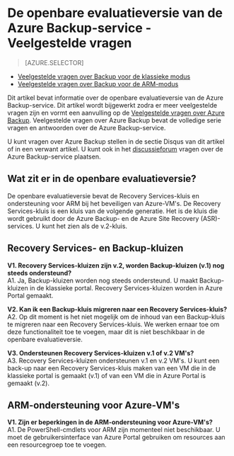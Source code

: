 <properties
   pageTitle="Veelgestelde vragen over de openbare evaluatieversie van Azure Backup | Microsoft Azure"
   description="In deze versie van de veelgestelde vragen wordt de openbare evaluatieversie van de Azure Backup-service behandeld. Antwoorden op veelgestelde vragen over Backup-agent, het maken, bewaren, terugzetten en beveiligen van back-ups en andere veelgestelde vragen over Azure Backup."
   services="backup"
   documentationCenter=""
   authors="markgalioto"
   manager="jwhit"
   editor=""
   keywords="backup solution; backup service"/>

<tags
   ms.service="backup"
   ms.workload="storage-backup-recovery"
     ms.tgt_pltfrm="na"
     ms.devlang="na"
     ms.topic="get-started-article"
     ms.date="03/30/2016"
     ms.author="trinadhk; markgal; jimpark;"/>

# De openbare evaluatieversie van de Azure Backup-service - Veelgestelde vragen

> [AZURE.SELECTOR]
- [Veelgestelde vragen over Backup voor de klassieke modus](backup-azure-backup-faq.md)
- [Veelgestelde vragen over Backup voor de ARM-modus](backup-azure-backup-ibiza-faq.md)

Dit artikel bevat informatie over de openbare evaluatieversie van de Azure Backup-service. Dit artikel wordt bijgewerkt zodra er meer veelgestelde vragen zijn en vormt een aanvulling op de [Veelgestelde vragen over Azure Backup](backup-azure-backup-faq). Veelgestelde vragen over Azure Backup bevat de volledige serie vragen en antwoorden over de Azure Backup-service.  

U kunt vragen over Azure Backup stellen in de sectie Disqus van dit artikel of in een verwant artikel. U kunt ook in het [discussieforum](https://social.msdn.microsoft.com/forums/azure/home?forum=windowsazureonlinebackup) vragen over de Azure Backup-service plaatsen.

## Wat zit er in de openbare evaluatieversie?
De openbare evaluatieversie bevat de Recovery Services-kluis en ondersteuning voor ARM bij het beveiligen van Azure-VM's. De Recovery Services-kluis is een kluis van de volgende generatie. Het is de kluis die wordt gebruikt door de Azure Backup- en de Azure Site Recovery (ASR)-services. U kunt het zien als de v.2-kluis.

## Recovery Services- en Backup-kluizen

**V1. Recovery Services-kluizen zijn v.2, worden Backup-kluizen (v.1) nog steeds ondersteund?** <br/>
A1. Ja, Backup-kluizen worden nog steeds ondersteund. U maakt Backup-kluizen in de klassieke portal. Recovery Services-kluizen worden in Azure Portal gemaakt.

**V2. Kan ik een Backup-kluis migreren naar een Recovery Services-kluis?** <br/>
A2. Op dit moment is het niet mogelijk om de inhoud van een Backup-kluis te migreren naar een Recovery Services-kluis. We werken ernaar toe om deze functionaliteit toe te voegen, maar dit is niet beschikbaar in de openbare evaluatieversie.

**V3. Ondersteunen Recovery Services-kluizen v.1 of v.2 VM's?** <br/>
 A3. Recovery Services-kluizen ondersteunen v.1 en v.2 VM's. U kunt een back-up naar een Recovery Services-kluis maken van een VM die in de klassieke portal is gemaakt (v.1) of van een VM die in Azure Portal is gemaakt (v.2).


## ARM-ondersteuning voor Azure-VM's

**V1. Zijn er beperkingen in de ARM-ondersteuning voor Azure-VM's?** <br/>
A1. De PowerShell-cmdlets voor ARM zijn momenteel niet beschikbaar. U moet de gebruikersinterface van Azure Portal gebruiken om resources aan een resourcegroep toe te voegen.



<!--HONumber=Jun16_HO2-->


